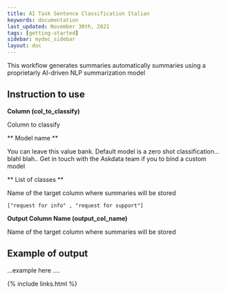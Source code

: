 ```yaml
---
title: AI Task Sentence Classification Italian
keywords: documentation
last_updated: November 30th, 2021
tags: [getting-started]
sidebar: mydoc_sidebar
layout: doc
---
```


This workflow generates summaries automatically summaries using a proprietarly AI-driven NLP summarization model

## Instruction to use ###

**Column (col_to_classify)**

Column to classify

** Model name **

You can leave this value bank. Default model is a zero shot classification... blahl blah..
Get in touch with the Askdata team if you to bind a custom model

** List of classes **

Name of the target column where summaries will be stored 

``` ["request for info" , "request for support"] ``` 


**Output Column Name (output_col_name)**

Name of the target column where summaries will be stored 

## Example of output ###

...example here ....

{% include links.html %}
